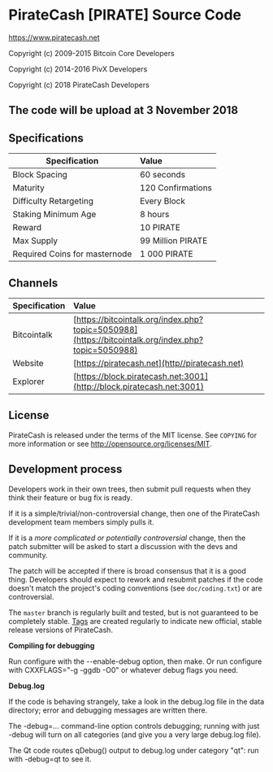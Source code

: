                   
PirateCash [PIRATE] Source Code
================================

https://www.piratecash.net


Copyright (c) 2009-2015 Bitcoin Core Developers

Copyright (c) 2014-2016 PivX Developers

Copyright (c) 2018	PirateCash Developers


## The code will be upload at 3 November 2018


## Specifications


| Specification                 | Value             |
| ----------------------------- |:------------------|
| Block Spacing                 | 60 seconds        |
| Maturity                      | 120 Confirmations |
| Difficulty Retargeting        | Every Block       |
| Staking Minimum Age           | 8 hours           |
| Reward                        | 10 PIRATE         |
| Max Supply                    | 99 Million PIRATE |
| Required Coins for masternode | 1 000 PIRATE      |


## Channels

| Specification | Value             |
| ------------- |:------------------|
| Bitcointalk   | [https://bitcointalk.org/index.php?topic=5050988](https://bitcointalk.org/index.php?topic=5050988)       |
| Website       | [https://piratecash.net](http//piratecash.net) |
| Explorer      | [https://block.piratecash.net:3001](http://block.piratecash.net:3001)


License
-------

PirateCash is released under the terms of the MIT license. See `COPYING` for more
information or see http://opensource.org/licenses/MIT.

Development process
-------------------

Developers work in their own trees, then submit pull requests when they think
their feature or bug fix is ready.

If it is a simple/trivial/non-controversial change, then one of the PirateCash
development team members simply pulls it.

If it is a *more complicated or potentially controversial* change, then the patch
submitter will be asked to start a discussion with the devs and community.

The patch will be accepted if there is broad consensus that it is a good thing.
Developers should expect to rework and resubmit patches if the code doesn't
match the project's coding conventions (see `doc/coding.txt`) or are
controversial.

The `master` branch is regularly built and tested, but is not guaranteed to be
completely stable. [Tags](https://github.com/piratecash/piratecash/tags) are created
regularly to indicate new official, stable release versions of PirateCash.


**Compiling for debugging**

Run configure with the --enable-debug option, then make. Or run configure with
CXXFLAGS="-g -ggdb -O0" or whatever debug flags you need.

**Debug.log**

If the code is behaving strangely, take a look in the debug.log file in the data directory;
error and debugging messages are written there.

The -debug=... command-line option controls debugging; running with just -debug will turn
on all categories (and give you a very large debug.log file).

The Qt code routes qDebug() output to debug.log under category "qt": run with -debug=qt
to see it.
